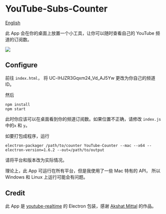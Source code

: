 # YouTube-Subs-Counter


[English](https://github.com/JJaicmkmy/youtube-subs-counter)

此 App 会在你的桌面上放置一个小工具，让你可以随时查看自己的 YouTube 频道的订阅数。

![](https://i.imgur.com/RzCYXNm.jpg)


## Configure
前往 `index.html`， 将 UC-lHJZR3Gqxm24_Vd_AJ5Yw 更改为你自己的频道ID。

然后

```
npm install
npm start
```

此时你应该可以在桌面看到你的频道订阅数。如果位置不正确，请修改 `index.js` 中的`x` 和 `y`。

如要打包成程序，运行

```
electron-packager /path/to/counter YouTube-Counter --mac --x64 --electron-version=1.6.2 --out=/path/to/output
```

请将平台和版本改为实际情况。

理论上，此 App 可运行在所有平台，但是我使用了一些 Mac 特有的 API， 所以 Windows 和 Linux 上运行可能会有问题。

## Credit
此 App 是 [youtube-realtime](https://github.com/akshatmittal/youtube-realtime) 的 Electron 包装，感谢 [Akshat Mittal](https://github.com/akshatmittal) 的作品。

